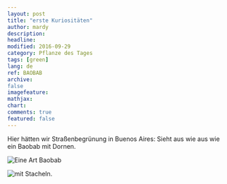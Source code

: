 ```yaml
---
layout: post
title: "erste Kuriositäten"
author: mardy
description: 
headline: 
modified: 2016-09-29
category: Pflanze des Tages
tags: [green]
lang: de
ref: BAOBAB
archive: 
false
imagefeature: 
mathjax: 
chart: 
comments: true
featured: false
---
```


Hier hätten wir Straßenbegrünung in Buenos Aires:
Sieht aus wie aus wie ein Baobab mit Dornen.

![Eine Art Baobab]({{site.baseurl}}/images/September/DSCF2158_small.JPG)

![mit Stacheln.]({{site.baseurl}}/images/September/DSCF2159_small.JPG)

